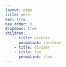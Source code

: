 ```yaml
---
layout: page
title: more 
nav: true
nav_order: 6
dropdown: true
children: 
    - title: archive
      permalink: /archive
    - title: divider
    - title: fun
      permalink: /fun
---
```

